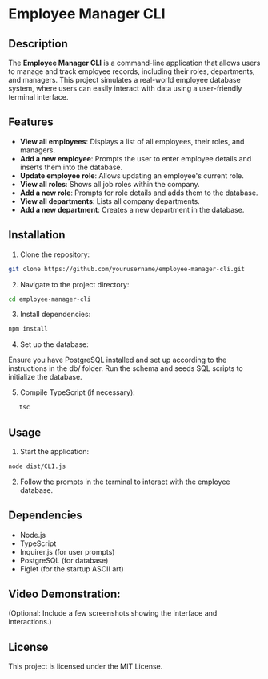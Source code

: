 # Employee Manager CLI

## Description

The **Employee Manager CLI** is a command-line application that allows users to manage and track employee records, including their roles, departments, and managers. This project simulates a real-world employee database system, where users can easily interact with data using a user-friendly terminal interface.

## Features

- **View all employees**: Displays a list of all employees, their roles, and managers.
- **Add a new employee**: Prompts the user to enter employee details and inserts them into the database.
- **Update employee role**: Allows updating an employee's current role.
- **View all roles**: Shows all job roles within the company.
- **Add a new role**: Prompts for role details and adds them to the database.
- **View all departments**: Lists all company departments.
- **Add a new department**: Creates a new department in the database.

## Installation

1. Clone the repository:
```bash
git clone https://github.com/yourusername/employee-manager-cli.git
```

2. Navigate to the project directory:
```bash
cd employee-manager-cli
```

3. Install dependencies:
```bash
npm install
```

4.  Set up the database: 

 Ensure you have PostgreSQL installed and set up according to the instructions in the db/ folder. Run the schema and seeds SQL scripts to initialize the database.


5. Compile TypeScript (if necessary):
```bash
   tsc
```
## Usage
1. Start the application:

```bash
node dist/CLI.js
```

2. Follow the prompts in the terminal to interact with the employee database.

## Dependencies
* Node.js
* TypeScript
* Inquirer.js (for user prompts)
* PostgreSQL (for database)
* Figlet (for the startup ASCII art)

## Video Demonstration:
(Optional: Include a few screenshots showing the interface and interactions.)

## License
This project is licensed under the MIT License.







